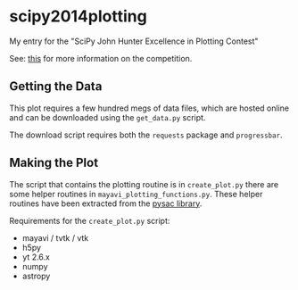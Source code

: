scipy2014plotting
=================

My entry for the "SciPy John Hunter Excellence in Plotting Contest"

See: [this](https://conference.scipy.org/scipy2014/participate/plotting_contest/) for more information on the competition.

Getting the Data
----------------
This plot requires a few hundred megs of data files, which are hosted online and can be downloaded using the `get_data.py` script.

The download script requires both the `requests` package and `progressbar`.

Making the Plot
---------------
The script that contains the plotting routine is in `create_plot.py` there are some helper routines in `mayavi_plotting_functions.py`. 
These helper routines have been extracted from the [pysac library](https://bitbucket.org/swatsheffield/pysac).

Requirements for the `create_plot.py` script:

* mayavi / tvtk / vtk
* h5py
* yt 2.6.x
* numpy
* astropy

